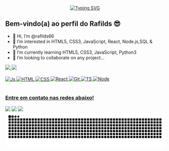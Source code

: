 <div align="center">
  <a href="https://git.io/typing-svg">
    <img src="https://readme-typing-svg.demolab.com?font=Fira+Code&weight=500&size=22&pause=1000&color=3CCC87&center=true&vCenter=true&random=false&width=524&lines=%E2%8A%B9+Welcome+to+my+profile!+" alt="Typing SVG">
  </a>
</div>

## Bem-vindo(a) ao perfil do Rafilds 😎

- 👋 Hi, I’m @rafilds66
- 👀 I’m interested in HTML5, CSS3, JavaScript, React, Node.js,SQL & Python 
- 🌱 I’m currently learning HTML5, CSS3, JavaScript, Python3
- 💞️ I’m looking to collaborate on any project...


 <div>
   <a href="https://github.com/rafilds66">
   <img height="180em" src="https://github-readme-stats.vercel.app/api?username=rafilds66&show_icons=true&theme=gotham&include_all_commits=true&count_private=true"/>
   <img height="180em" src="https://github-readme-stats.vercel.app/api/top-langs/?username=rafilds66&layout=compact&langs_count=6&theme=gotham"/>
</div>
    
<div style="display: inline_block"><br>
  <img align="center" alt="Js" height="30" width="40" src="https://cdn.jsdelivr.net/gh/devicons/devicon@latest/icons/javascript/javascript-original.svg"> 
  <img align="center" alt="HTML" height="30" width="40" src="https://cdn.jsdelivr.net/gh/devicons/devicon@latest/icons/html5/html5-original.svg">
  <img align="center" alt="CSS" height="30" width="40" src="https://cdn.jsdelivr.net/gh/devicons/devicon@latest/icons/css3/css3-original.svg">
  <img aling="center" alt="React" height="30" width="40" src="https://cdn.jsdelivr.net/gh/devicons/devicon@latest/icons/react/react-original.svg"/>
  <img aling="center" alt="Git" height="30" width="40" src="https://cdn.jsdelivr.net/gh/devicons/devicon@latest/icons/git/git-original.svg"/>
  <img aling="center" alt="TS" height="30" width="40" src="https://cdn.jsdelivr.net/gh/devicons/devicon@latest/icons/typescript/typescript-original.svg"/>
  <img aling="center" alt="Node" height="30" width="40" src="https://cdn.jsdelivr.net/gh/devicons/devicon@latest/icons/nodejs/nodejs-original.svg"/>
</div>
 
<br>
 
### Entre em contato nas redes abaixo!
 
<div> 
  <a href="https://instagram.com/rafilds66" target="_blank"><img src="https://img.shields.io/badge/-Instagram-%23E4405F?style=for-the-badge&logo=instagram&logoColor=white" target="_blank"></a>
  <a href = "rafilds66@gmail.com"><img src="https://img.shields.io/badge/-Gmail-%23333?style=for-the-badge&logo=gmail&logoColor=white" target="_blank"></a>
  <a href="https://www.linkedin.com/in/rafael-lacerda-36b86b87" target="_blank"><img src="https://img.shields.io/badge/-LinkedIn-%230077B5?style=for-the-badge&logo=linkedin&logoColor=white" target="_blank"></a>
</div>

<picture align="center">
  <source media="(prefers-color-scheme: dark)" srcset="https://raw.githubusercontent.com/ClismanFreitas/ClismanFreitas/output/github-contribution-grid-snake-dark.svg">
  <source media="(prefers-color-scheme: light)" srcset="https://raw.githubusercontent.com/ClismanFreitas/ClismanFreitas/output/github-contribution-grid-snake-dark.svg">
  <img align="center" alt="github contribution grid snake animation" src="https://raw.githubusercontent.com/ClismanFreitas/ClismanFreitas/output/github-contribution-grid-snake.svg">
</picture>


<!---
rafilds66/rafilds66 is a ✨ special ✨ repository because its `README.md` (this file) appears on your GitHub profile.
You can click the Preview link to take a look at your changes.
--->
